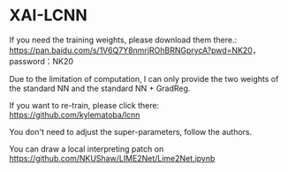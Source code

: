 # XAI-LCNN

If you need the training weights, please download them there.: <https://pan.baidu.com/s/1V6Q7Y8nmrjROhBRNGprycA?pwd=NK20>，password：NK20

Due to the limitation of computation, I can only provide the two weights of the standard NN and the standard NN + GradReg.

If you want to re-train, please click there: <https://github.com/kylematoba/lcnn>

You don't need to adjust the super-parameters, follow the authors.

You can draw a local interpreting patch on <https://github.com/NKUShaw/LIME2Net/Lime2Net.ipynb>
